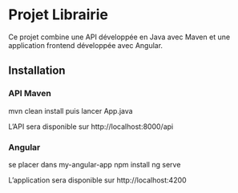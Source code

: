# Projet Librairie

Ce projet combine une API développée en Java avec Maven et une application frontend développée avec Angular.

## Installation

### API Maven

mvn clean install
puis lancer App.java

L’API sera disponible sur http://localhost:8000/api

### Angular

se placer dans my-angular-app
npm install
ng serve

L’application sera disponible sur http://localhost:4200
